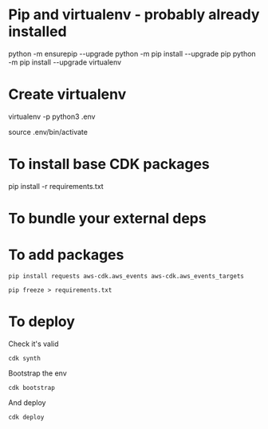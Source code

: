 # Pip and virtualenv - probably already installed

python -m ensurepip --upgrade
python -m pip install --upgrade pip
python -m pip install --upgrade virtualenv

# Create virtualenv

virtualenv -p python3 .env

source .env/bin/activate

# To install base CDK packages

pip install -r requirements.txt

# To bundle your external deps

# To add packages

`pip install requests aws-cdk.aws_events aws-cdk.aws_events_targets`

`pip freeze > requirements.txt`

# To deploy

Check it's valid

`cdk synth`

Bootstrap the env

`cdk bootstrap`

And deploy

`cdk deploy`
